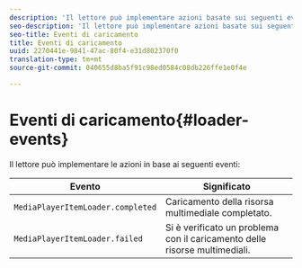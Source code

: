 ```yaml
---
description: 'Il lettore può implementare azioni basate sui seguenti eventi '
seo-description: 'Il lettore può implementare azioni basate sui seguenti eventi '
seo-title: Eventi di caricamento
title: Eventi di caricamento
uuid: 2270441e-9841-47ac-80f4-e31d802370f0
translation-type: tm+mt
source-git-commit: 040655d8ba5f91c98ed0584c08db226ffe1e0f4e

---
```



# Eventi di caricamento{#loader-events}

Il lettore può implementare le azioni in base ai seguenti eventi:

| Evento | Significato |
|---|---|
| `MediaPlayerItemLoader.completed` | Caricamento della risorsa multimediale completato. |
| `MediaPlayerItemLoader.failed` | Si è verificato un problema con il caricamento delle risorse multimediali. |

